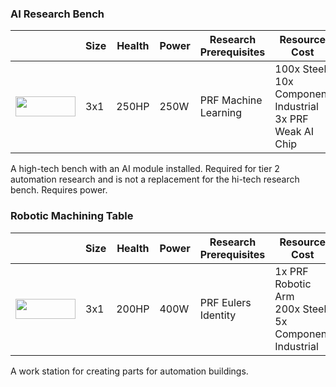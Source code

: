 ### AI Research Bench

|   | Size | Health | Power | Research Prerequisites | Resource Cost |
| - | ---- | ------ | ----- | ---------------------- | ------------- |
| <img src="https://github.com/zymex22/Project-RimFactory-Revived/blob/master/Textures/Common/ResearchBenchAI_north.png?raw=true" width="96" height="32" /> | 3x1 | 250HP | 250W | PRF Machine Learning | 100x Steel<br />10x Component Industrial<br />3x PRF Weak AI Chip |

A high-tech bench with an AI module installed. Required for tier 2 automation research and is not a replacement for the hi-tech research bench. Requires power.

### Robotic Machining Table

|   | Size | Health | Power | Research Prerequisites | Resource Cost |
| - | ---- | ------ | ----- | ---------------------- | ------------- |
| <img src="https://github.com/zymex22/Project-RimFactory-Revived/blob/master/Textures/Common/TableRobotics_north.png?raw=true" width="96" height="32" /> | 3x1 | 200HP | 400W | PRF Eulers Identity | 1x PRF Robotic Arm<br />200x Steel<br />5x Component Industrial |

A work station for creating parts for automation buildings.

